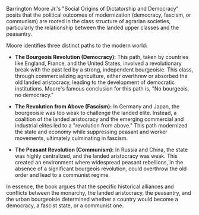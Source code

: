 Barrington Moore Jr.'s "Social Origins of Dictatorship and Democracy" posits that the political outcomes of modernization (democracy, fascism, or communism) are rooted in the class structure of agrarian societies, particularly the relationship between the landed upper classes and the peasantry.

Moore identifies three distinct paths to the modern world:

*   **The Bourgeois Revolution (Democracy):** This path, taken by countries like England, France, and the United States, involved a revolutionary break with the past led by a strong, independent bourgeoisie. This class, through commercializing agriculture, either overthrew or absorbed the old landed aristocracy, leading to the development of democratic institutions. Moore's famous conclusion for this path is, "No bourgeois, no democracy."

*   **The Revolution from Above (Fascism):** In Germany and Japan, the bourgeoisie was too weak to challenge the landed elite. Instead, a coalition of the landed aristocracy and the emerging commercial and industrial elites led to a "revolution from above." This path modernized the state and economy while suppressing peasant and worker movements, ultimately culminating in fascism.

*   **The Peasant Revolution (Communism):** In Russia and China, the state was highly centralized, and the landed aristocracy was weak. This created an environment where widespread peasant rebellions, in the absence of a significant bourgeois revolution, could overthrow the old order and lead to a communist regime.

In essence, the book argues that the specific historical alliances and conflicts between the monarchy, the landed aristocracy, the peasantry, and the urban bourgeoisie determined whether a country would become a democracy, a fascist state, or a communist one.